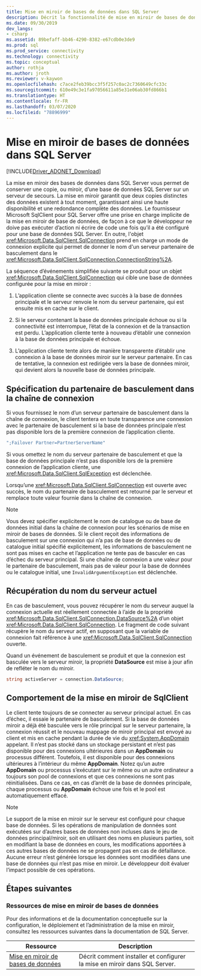 ```yaml
---
title: Mise en miroir de bases de données dans SQL Server
description: Décrit la fonctionnalité de mise en miroir de bases de données.
ms.date: 09/30/2019
dev_langs:
- csharp
ms.assetid: 89befaff-bb46-4290-8382-e67cdb0e3de9
ms.prod: sql
ms.prod_service: connectivity
ms.technology: connectivity
ms.topic: conceptual
author: rothja
ms.author: jroth
ms.reviewer: v-kaywon
ms.openlocfilehash: c7ace2feb39bcc3f5f257c0ac2c7360649cfc33c
ms.sourcegitcommit: 610e49c3e1fa97056611a85e31e06ab30fd866b1
ms.translationtype: HT
ms.contentlocale: fr-FR
ms.lasthandoff: 03/07/2020
ms.locfileid: "78896999"
---
```

# <a name="database-mirroring-in-sql-server"></a>Mise en miroir de bases de données dans SQL Server

[!INCLUDE[Driver_ADONET_Download](../../../includes/driver_adonet_download.md)]

La mise en miroir des bases de données dans SQL Server vous permet de conserver une copie, ou miroir, d’une base de données SQL Server sur un serveur de secours. La mise en miroir garantit que deux copies distinctes des données existent à tout moment, garantissant ainsi une haute disponibilité et une redondance complète des données. Le fournisseur Microsoft SqlClient pour SQL Server offre une prise en charge implicite de la mise en miroir de base de données, de façon à ce que le développeur ne doive pas exécuter d’action ni écrire de code une fois qu’il a été configuré pour une base de données SQL Server. En outre, l'objet <xref:Microsoft.Data.SqlClient.SqlConnection> prend en charge un mode de connexion explicite qui permet de donner le nom d'un serveur partenaire de basculement dans le <xref:Microsoft.Data.SqlClient.SqlConnection.ConnectionString%2A>.  
  
La séquence d’événements simplifiée suivante se produit pour un objet <xref:Microsoft.Data.SqlClient.SqlConnection> qui cible une base de données configurée pour la mise en miroir :  
  
1. L’application cliente se connecte avec succès à la base de données principale et le serveur renvoie le nom du serveur partenaire, qui est ensuite mis en cache sur le client.  
  
2. Si le serveur contenant la base de données principale échoue ou si la connectivité est interrompue, l’état de la connexion et de la transaction est perdu. L’application cliente tente à nouveau d’établir une connexion à la base de données principale et échoue.  
  
3. L’application cliente tente alors de manière transparente d’établir une connexion à la base de données miroir sur le serveur partenaire. En cas de tentative, la connexion est redirigée vers la base de données miroir, qui devient alors la nouvelle base de données principale.  
  
## <a name="specifying-the-failover-partner-in-the-connection-string"></a>Spécification du partenaire de basculement dans la chaîne de connexion  
Si vous fournissez le nom d’un serveur partenaire de basculement dans la chaîne de connexion, le client tentera en toute transparence une connexion avec le partenaire de basculement si la base de données principale n’est pas disponible lors de la première connexion de l’application cliente.  
  
```csharp
";Failover Partner=PartnerServerName"  
```  
  
Si vous omettez le nom du serveur partenaire de basculement et que la base de données principale n’est pas disponible lors de la première connexion de l’application cliente, une <xref:Microsoft.Data.SqlClient.SqlException> est déclenchée.  
  
Lorsqu’une <xref:Microsoft.Data.SqlClient.SqlConnection> est ouverte avec succès, le nom du partenaire de basculement est retourné par le serveur et remplace toute valeur fournie dans la chaîne de connexion.  
  
> [!NOTE]
>  Vous devez spécifier explicitement le nom de catalogue ou de base de données initial dans la chaîne de connexion pour les scénarios de mise en miroir de bases de données. Si le client reçoit des informations de basculement sur une connexion qui n’a pas de base de données ou de catalogue initial spécifié explicitement, les informations de basculement ne sont pas mises en cache et l’application ne tente pas de basculer en cas d’échec du serveur principal. Si une chaîne de connexion a une valeur pour le partenaire de basculement, mais pas de valeur pour la base de données ou le catalogue initial, une `InvalidArgumentException` est déclenchée.  
  
## <a name="retrieving-the-current-server-name"></a>Récupération du nom du serveur actuel  
En cas de basculement, vous pouvez récupérer le nom du serveur auquel la connexion actuelle est réellement connectée à l’aide de la propriété <xref:Microsoft.Data.SqlClient.SqlConnection.DataSource%2A> d’un objet <xref:Microsoft.Data.SqlClient.SqlConnection>. Le fragment de code suivant récupère le nom du serveur actif, en supposant que la variable de connexion fait référence à une <xref:Microsoft.Data.SqlClient.SqlConnection> ouverte.  
  
Quand un événement de basculement se produit et que la connexion est basculée vers le serveur miroir, la propriété **DataSource** est mise à jour afin de refléter le nom du miroir.  
  
```csharp  
string activeServer = connection.DataSource;  
```  
  
## <a name="sqlclient-mirroring-behavior"></a>Comportement de la mise en miroir de SqlClient  
Le client tente toujours de se connecter au serveur principal actuel. En cas d’échec, il essaie le partenaire de basculement. Si la base de données miroir a déjà été basculée vers le rôle principal sur le serveur partenaire, la connexion réussit et le nouveau mappage de miroir principal est envoyé au client et mis en cache pendant la durée de vie du <xref:System.AppDomain> appelant. Il n’est pas stocké dans un stockage persistant et n’est pas disponible pour des connexions ultérieures dans un **AppDomain** ou processus différent. Toutefois, il est disponible pour des connexions ultérieures à l’intérieur du même **AppDomain**. Notez qu’un autre **AppDomain** ou processus s’exécutant sur le même ou un autre ordinateur a toujours son pool de connexions et que ces connexions ne sont pas réinitialisées. Dans ce cas, en cas d’arrêt de la base de données principale, chaque processus ou **AppDomain** échoue une fois et le pool est automatiquement effacé.  
  
> [!NOTE]
>  Le support de la mise en miroir sur le serveur est configuré pour chaque base de données. Si les opérations de manipulation de données sont exécutées sur d’autres bases de données non incluses dans le jeu de données principal/miroir, soit en utilisant des noms en plusieurs parties, soit en modifiant la base de données en cours, les modifications apportées à ces autres bases de données ne se propagent pas en cas de défaillance. Aucune erreur n’est générée lorsque les données sont modifiées dans une base de données qui n’est pas mise en miroir. Le développeur doit évaluer l’impact possible de ces opérations.  
  
## <a name="next-steps"></a>Étapes suivantes
### <a name="database-mirroring-resources"></a>Ressources de mise en miroir de bases de données  
Pour des informations et de la documentation conceptuelle sur la configuration, le déploiement et l’administration de la mise en miroir, consultez les ressources suivantes dans la documentation de SQL Server.  
  
|Ressource|Description|  
|--------------|-----------------|  
|[Mise en miroir de bases de données](../../../database-engine/database-mirroring/database-mirroring-sql-server.md)|Décrit comment installer et configurer la mise en miroir dans SQL Server.|  
